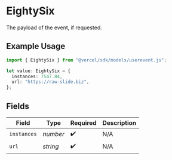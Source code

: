 # EightySix

The payload of the event, if requested.

## Example Usage

```typescript
import { EightySix } from "@vercel/sdk/models/userevent.js";

let value: EightySix = {
  instances: 7547.84,
  url: "https://raw-slide.biz",
};
```

## Fields

| Field              | Type               | Required           | Description        |
| ------------------ | ------------------ | ------------------ | ------------------ |
| `instances`        | *number*           | :heavy_check_mark: | N/A                |
| `url`              | *string*           | :heavy_check_mark: | N/A                |